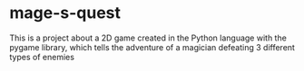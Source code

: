 # mage-s-quest
This is a project about a 2D game created in the Python language with the pygame library, which tells the adventure of a magician defeating 3 different types of enemies
